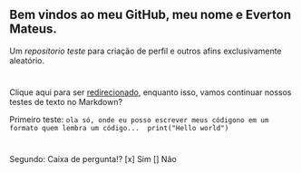 ## Bem vindos ao meu GitHub, meu nome e Everton Mateus.
Um _repositorio teste_ para criação de perfil e outros afins exclusivamente aleatório.
#
Clique aqui para ser [redirecionado](newFileLink.txt), enquanto isso, vamos continuar nossos testes de texto no Markdown?

Primeiro teste:
 `ola só, onde eu posso escrever meus códigono em um formato quem lembra um código... 
 print("Hello world")`
#
 Segundo:
 Caixa de pergunta!?
 [x] Sim
 [] Não
